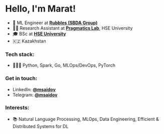 # Hello, I'm Marat!
- 🔭 ML Engineer at [**Rubbles (SBDA Group)**](https://sbdagroup.com/)
- 👨‍🔬 Research Assistant at [**Pragmatics Lab**](https://cs.hse.ru/ai/computational-pragmatics/), HSE University
- 🎓 BSc at [**HSE University**](https://www.hse.ru/)
- 🇰🇿 Kazakhstan

### Tech stack:
- 🧑🏻‍💻 Python, Spark, Go, MLOps/DevOps, PyTorch

### Get in touch:
- LinkedIn: [**@msaidov**](https://www.linkedin.com/in/msaidov/)
- Telegram: [**@msaidov**](https://t.me/msaidov)

### Interests:

- 📚 Natural Language Processing, MLOps, Data Engineering, Efficient & Distributed Systems for DL
